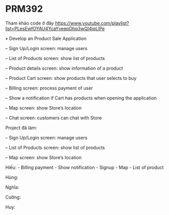 # PRM392

Tham khảo code ở đây
https://www.youtube.com/playlist?list=PLesEwfOYAU4YcaYveepDhq3wQI4iqLlPe

• Develop an Product Sale Application

– Sign Up/Login screen: manage users

– List of Products screen: show list of products

– Product details screen: show information of a product

– Product Cart screen: show products that user selects to buy

– Billing screen: process payment of user

– Show a notification if Cart has products when opening the application

– Map screen: show Store’s location

– Chat screen: customers can chat with Store



Project đã làm:

– Sign Up/Login screen: manage users

– List of Products screen: show list of products

– Map screen: show Store’s location

Hiếu: - Billing payment - Show notification - Signup - Map - List of product

Hùng:

Nghĩa:

Cường:

Huy:

